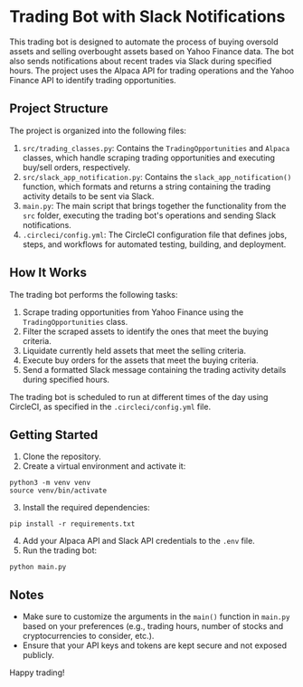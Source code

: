 # Trading Bot with Slack Notifications

This trading bot is designed to automate the process of buying oversold assets and selling overbought assets based on Yahoo Finance data. The bot also sends notifications about recent trades via Slack during specified hours. The project uses the Alpaca API for trading operations and the Yahoo Finance API to identify trading opportunities.

## Project Structure

The project is organized into the following files:

1. `src/trading_classes.py`: Contains the `TradingOpportunities` and `Alpaca` classes, which handle scraping trading opportunities and executing buy/sell orders, respectively.
2. `src/slack_app_notification.py`: Contains the `slack_app_notification()` function, which formats and returns a string containing the trading activity details to be sent via Slack.
3. `main.py`: The main script that brings together the functionality from the `src` folder, executing the trading bot's operations and sending Slack notifications.
5. `.circleci/config.yml`: The CircleCI configuration file that defines jobs, steps, and workflows for automated testing, building, and deployment.

## How It Works

The trading bot performs the following tasks:

1. Scrape trading opportunities from Yahoo Finance using the `TradingOpportunities` class.
2. Filter the scraped assets to identify the ones that meet the buying criteria.
3. Liquidate currently held assets that meet the selling criteria.
4. Execute buy orders for the assets that meet the buying criteria.
5. Send a formatted Slack message containing the trading activity details during specified hours.

The trading bot is scheduled to run at different times of the day using CircleCI, as specified in the `.circleci/config.yml` file.

## Getting Started

1. Clone the repository.
2. Create a virtual environment and activate it:

```console 
python3 -m venv venv 
source venv/bin/activate
```

3. Install the required dependencies:

```console
pip install -r requirements.txt
```

4. Add your Alpaca API and Slack API credentials to the `.env` file.
5. Run the trading bot:

```console
python main.py
```

## Notes

- Make sure to customize the arguments in the `main()` function in `main.py` based on your preferences (e.g., trading hours, number of stocks and cryptocurrencies to consider, etc.).
- Ensure that your API keys and tokens are kept secure and not exposed publicly.

Happy trading!
